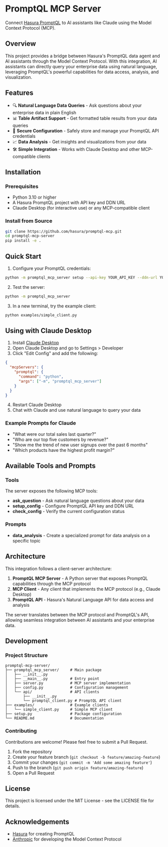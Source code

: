 # PromptQL MCP Server

Connect [Hasura PromptQL](https://hasura.io/promptql/) to AI assistants like Claude using the Model Context Protocol (MCP).

## Overview

This project provides a bridge between Hasura's PromptQL data agent and AI assistants through the Model Context Protocol. With this integration, AI assistants can directly query your enterprise data using natural language, leveraging PromptQL's powerful capabilities for data access, analysis, and visualization.

## Features

- 🔍 **Natural Language Data Queries** - Ask questions about your enterprise data in plain English
- 📊 **Table Artifact Support** - Get formatted table results from your data queries
- 🔐 **Secure Configuration** - Safely store and manage your PromptQL API credentials
- 📈 **Data Analysis** - Get insights and visualizations from your data
- 🛠️ **Simple Integration** - Works with Claude Desktop and other MCP-compatible clients

## Installation

### Prerequisites

- Python 3.10 or higher
- A Hasura PromptQL project with API key and DDN URL
- Claude Desktop (for interactive use) or any MCP-compatible client

### Install from Source

```bash
git clone https://github.com/hasura/promptql-mcp.git
cd promptql-mcp-server
pip install -e .
```

## Quick Start

1. Configure your PromptQL credentials:

```bash
python -m promptql_mcp_server setup --api-key YOUR_API_KEY --ddn-url YOUR_DDN_URL
```

2. Test the server:

```bash
python -m promptql_mcp_server
```

3. In a new terminal, try the example client:

```bash
python examples/simple_client.py
```

## Using with Claude Desktop

1. Install [Claude Desktop](https://claude.ai/download)
2. Open Claude Desktop and go to Settings > Developer
3. Click "Edit Config" and add the following:

```json
{
  "mcpServers": {
    "promptql": {
      "command": "python",
      "args": ["-m", "promptql_mcp_server"]
    }
  }
}
```

4. Restart Claude Desktop
5. Chat with Claude and use natural language to query your data

### Example Prompts for Claude

- "What were our total sales last quarter?"
- "Who are our top five customers by revenue?"
- "Show me the trend of new user signups over the past 6 months"
- "Which products have the highest profit margin?"

## Available Tools and Prompts

### Tools
The server exposes the following MCP tools:
- **ask_question** - Ask natural language questions about your data
- **setup_config** - Configure PromptQL API key and DDN URL
- **check_config** - Verify the current configuration status

### Prompts
- **data_analysis** - Create a specialized prompt for data analysis on a specific topic

## Architecture

This integration follows a client-server architecture:

1. **PromptQL MCP Server** - A Python server that exposes PromptQL capabilities through the MCP protocol
2. **MCP Client** - Any client that implements the MCP protocol (e.g., Claude Desktop)
3. **PromptQL API** - Hasura's Natural Language API for data access and analysis

The server translates between the MCP protocol and PromptQL's API, allowing seamless integration between AI assistants and your enterprise data.

## Development

### Project Structure

```
promptql-mcp-server/
├── promptql_mcp_server/     # Main package
│   ├── __init__.py
│   ├── __main__.py          # Entry point
│   ├── server.py            # MCP server implementation
│   ├── config.py            # Configuration management
│   └── api/                 # API clients
│       ├── __init__.py
│       └── promptql_client.py # PromptQL API client
├── examples/                # Example clients
│   └── simple_client.py     # Simple MCP client
├── setup.py                 # Package configuration
└── README.md                # Documentation
```

### Contributing

Contributions are welcome! Please feel free to submit a Pull Request.

1. Fork the repository
2. Create your feature branch (`git checkout -b feature/amazing-feature`)
3. Commit your changes (`git commit -m 'Add some amazing feature'`)
4. Push to the branch (`git push origin feature/amazing-feature`)
5. Open a Pull Request

## License

This project is licensed under the MIT License - see the LICENSE file for details.

## Acknowledgements

- [Hasura](https://hasura.io/) for creating PromptQL
- [Anthropic](https://www.anthropic.com/) for developing the Model Context Protocol